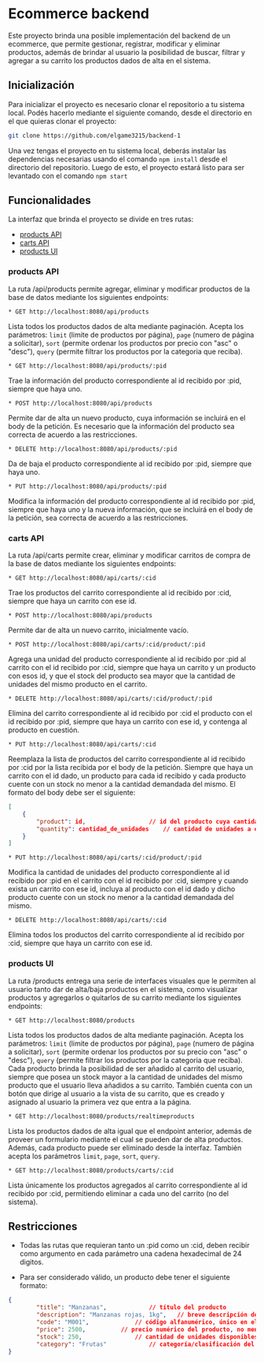 # Ecommerce backend
Este proyecto brinda una posible implementación del backend de un ecommerce, que permite gestionar, registrar, modificar y eliminar productos, además de brindar al usuario la posibilidad de buscar, filtrar y agregar a su carrito los productos dados de alta en el sistema.

## Inicialización
Para inicializar el proyecto es necesario clonar el repositorio a tu sistema local. Podés hacerlo mediante el siguiente comando, desde el directorio en el que quieras clonar el proyecto:
```bash
git clone https://github.com/elgame3215/backend-1
```
Una vez tengas el proyecto en tu sistema local, deberás instalar las dependencias necesarias usando el comando `npm install` desde el directorio del repositorio. Luego de esto, el proyecto estará listo para ser levantado con el comando `npm start`

## Funcionalidades
La interfaz que brinda el proyecto se divide en tres rutas:
* [products API](#products-API)
* [carts API](#carts-API)
* [products UI](#products-UI)

### products API
La ruta /api/products permite agregar, eliminar y modificar productos de la base de datos mediante los siguientes endpoints:

```
* GET http://localhost:8080/api/products
```

Lista todos los productos dados de alta mediante paginación.
Acepta los parámetros: `limit` (limite de productos por página), `page` (numero de página a solicitar), `sort` (permite ordenar los productos por precio con "asc" o "desc"), `query` (permite filtrar los productos por la categoria que reciba).

```
* GET http://localhost:8080/api/products/:pid
```

Trae la información del producto correspondiente al id recibido por :pid, siempre que haya uno.

```
* POST http://localhost:8080/api/products
```

Permite dar de alta un nuevo producto, cuya información se incluirá en el body de la petición. Es necesario que la información del producto sea correcta de acuerdo a las restricciones.

```
* DELETE http://localhost:8080/api/products/:pid
```

Da de baja el producto correspondiente al id recibido por :pid, siempre que haya uno.

```
* PUT http://localhost:8080/api/products/:pid
```

Modifica la información del producto correspondiente al id recibido por :pid, siempre que haya uno y la nueva información, que se incluirá en el body de la petición, sea correcta de acuerdo a las restricciones.

### carts API
La ruta /api/carts permite crear, eliminar y modificar carritos de compra de la base de datos mediante los siguientes endpoints:

```
* GET http://localhost:8080/api/carts/:cid
```

Trae los productos del carrito correspondiente al id recibido por :cid, siempre que haya un carrito con ese id.

```
* POST http://localhost:8080/api/products
```

Permite dar de alta un nuevo carrito, inicialmente vacío.

```
* POST http://localhost:8080/api/carts/:cid/product/:pid
```

Agrega una unidad del producto correspondiente al id recibido por :pid al carrito con el id recibido por :cid, siempre que haya un carrito y un producto con esos id, y que el stock del producto sea mayor que la cantidad de unidades del mismo producto en el carrito.

```
* DELETE http://localhost:8080/api/carts/:cid/product/:pid
```

Elimina del carrito correspondiente al id recibido por :cid el producto con el id recibido por :pid, siempre que haya un carrito con ese id, y contenga al producto en cuestión.

```
* PUT http://localhost:8080/api/carts/:cid
```

Reemplaza la lista de productos del carrito correspondiente al id recibido por :cid por la lista recibida por el body de la petición. Siempre que haya un carrito con el id dado, un producto para cada id recibido y cada producto cuente con un stock no menor a la cantidad demandada del mismo.
El formato del body debe ser el siguiente:
``` JSON
[
	{
		"product": id,					// id del producto cuya cantidad de unidades se desea modificar
		"quantity": cantidad_de_unidades	// cantidad de unidades a establecer para el producto
	}
]
```

```
* PUT http://localhost:8080/api/carts/:cid/product/:pid
```

Modifica la cantidad de unidades del producto correspondiente al id recibido por :pid en el carrito con el id recibido por :cid, siempre y cuando exista un carrito con ese id, incluya al producto con el id dado y dicho producto cuente con un stock no menor a la cantidad demandada del mismo.

```
* DELETE http://localhost:8080/api/carts/:cid
```

Elimina todos los productos del carrito correspondiente al id recibido por :cid, siempre que haya un carrito con ese id.

### products UI
La ruta /products entrega una serie de interfaces visuales que le permiten al usuario tanto dar de alta/baja productos en el sistema, como visualizar productos y agregarlos o quitarlos de su carrito mediante los siguientes endpoints:

```
* GET http://localhost:8080/products
```

Lista todos los productos dados de alta mediante paginación.
Acepta los parámetros: `limit` (limite de productos por página), `page` (numero de página a solicitar), `sort` (permite ordenar los productos por su precio con "asc" o "desc"), `query` (permite filtrar los productos por la categoria que reciba).
Cada producto brinda la posibilidad de ser añadido al carrito del usuario, siempre que posea un stock mayor a la cantidad de unidades del mismo producto que el usuario lleva añadidos a su carrito.
También cuenta con un botón que dirige al usuario a la vista de su carrito, que es creado y asignado al usuario la primera vez que entra a la página.

```
* GET http://localhost:8080/products/realtimeproducts
```

Lista los productos dados de alta igual que el endpoint anterior, además de proveer un formulario mediante el cual se pueden dar de alta productos. Además, cada producto puede ser eliminado desde la interfaz.
También acepta los parámetros `limit`, `page`, `sort`, `query`.

```
* GET http://localhost:8080/products/carts/:cid
```

Lista únicamente los productos agregados al carrito correspondiente al id recibido por :cid, permitiendo eliminar a cada uno del carrito (no del sistema).

## Restricciones

* Todas las rutas que requieran tanto un :pid como un :cid, deben recibir como argumento en cada parámetro una cadena hexadecimal de 24 digitos.

* Para ser considerado válido, un producto debe tener el siguiente formato:
```JSON
{
		"title": "Manzanas",			// título del producto
		"description": "Manzanas rojas, 1kg",	// breve descripción del producto
		"code": "M001",				// código alfanumérico, único en el sistema
		"price": 2500,			// precio numérico del producto, no menor a cero
		"stock": 250,				// cantidad de unidades disponibles del producto, no menor a cero
		"category": "Frutas"			// categoría/clasificación del producto
}
```
